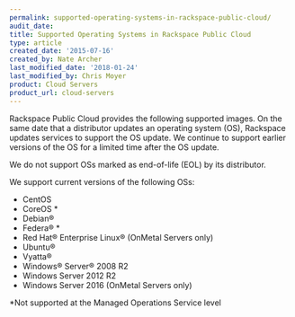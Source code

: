 ```yaml
---
permalink: supported-operating-systems-in-rackspace-public-cloud/
audit_date:
title: Supported Operating Systems in Rackspace Public Cloud
type: article
created_date: '2015-07-16'
created_by: Nate Archer
last_modified_date: '2018-01-24'
last_modified_by: Chris Moyer
product: Cloud Servers
product_url: cloud-servers
---
```


Rackspace Public Cloud provides the following supported images. 
On the same date that a distributor updates an operating system (OS), Rackspace updates services to support 
the OS update. We continue to support earlier versions of the OS for a limited time after the OS update.

We do not support OSs marked as end-of-life (EOL) by its distributor.

We support current versions of the following OSs:

-   CentOS
-   CoreOS *
-   Debian®
-   Federa® *
-   Red Hat® Enterprise Linux® (OnMetal Servers only)
-   Ubuntu®
-   Vyatta®
-   Windows® Server® 2008 R2
-   Windows Server 2012 R2
-   Windows Server 2016 (OnMetal Servers only)

*Not supported at the Managed Operations Service level
